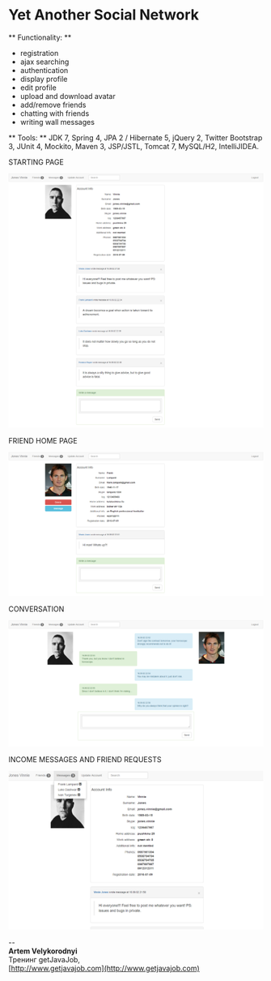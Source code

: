 # Yet Another Social Network

** Functionality: **

+ registration  
+ ajax searching
+ authentication  
+ display profile  
+ edit profile  
+ upload and download avatar
+ add/remove friends
+ chatting with friends
+ writing wall messages

** Tools: **
JDK 7, Spring 4, JPA 2 / Hibernate 5, jQuery 2, Twitter Bootstrap 3, JUnit 4, Mockito, Maven 3, JSP/JSTL, Tomcat 7, MySQL/H2, IntelliJIDEA.

STARTING PAGE  

![home_page](/screens/home_page.png)  

FRIEND HOME PAGE 

![friends_home_page](/screens/friends_list_and_friendrequests.png)  

CONVERSATION 

![CONVERSATION](/screens/conversation.png)  

INCOME MESSAGES AND FRIEND REQUESTS  

![CONVERSATION](/screens/messages.png)  

--  
**Artem Velykorodnyi**  
Тренинг getJavaJob,   
[http://www.getjavajob.com](http://www.getjavajob.com)